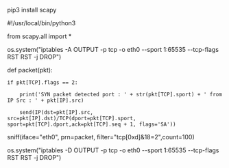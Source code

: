 pip3 install scapy

#!/usr/local/bin/python3

from scapy.all import *

os.system("iptables -A OUTPUT -p tcp -o eth0 --sport 1:65535 --tcp-flags RST RST -j DROP")

def packet(pkt):

    if pkt[TCP].flags == 2:

        print('SYN packet detected port : ' + str(pkt[TCP].sport) + ' from IP Src : ' + pkt[IP].src)

        send(IP(dst=pkt[IP].src, src=pkt[IP].dst)/TCP(dport=pkt[TCP].sport, sport=pkt[TCP].dport,ack=pkt[TCP].seq + 1, flags='SA'))

sniff(iface="eth0", prn=packet, filter="tcp[0xd]&18=2",count=100)

os.system("iptables -D OUTPUT -p tcp -o eth0 --sport 1:65535 --tcp-flags RST RST -j DROP")